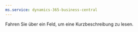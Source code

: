 ```yaml
---
ms.service: dynamics-365-business-central
---
```

Fahren Sie über ein Feld, um eine Kurzbeschreibung zu lesen.
